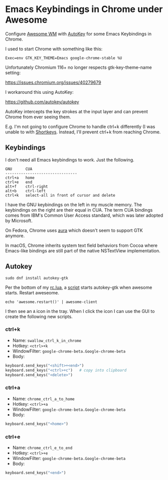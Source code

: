 # Emacs Keybindings in Chrome under Awesome

Configure [Awesome WM](https://awesomewm.org)
with [AutoKey](https://github.com/autokey/autokey)
for some Emacs Keybindings in Chrome.

I used to start Chrome with something like this:
```
Exec=env GTK_KEY_THEME=Emacs google-chrome-stable %U
```
Unfortunately Chromium 116+ no longer respects gtk-key-theme-name
setting:

  https://issues.chromium.org/issues/40279679

I workaround this using AutoKey:

  https://github.com/autokey/autokey

AutoKey intercepts the key strokes at the input layer and can 
prevent Chrome from ever seeing them. 

E.g. I'm not going to configure Chrome to handle ctrl+k differently
(I was unable to with [Shortkeys](https://chromewebstore.google.com/detail/shortkeys-custom-keyboard/logpjaacgmcbpdkdchjiaagddngobkck?hl=en).
Instead, I'll prevent ctrl+k from reaching Chrome.

## Keybindings

I don't need all Emacs keybindings to work. Just the following.
```
GNU      CUA
--------------------------------
ctrl+a   home
ctrl+e   end
alt+f    ctrl-right
alt+b    ctrl-left
ctrl+k   select-all in front of cursor and delete
```
I have the GNU keybindings on the left in my muscle memory. The
keybindings on the right are their equal in CUA. The term CUA bindings
comes from IBM's Common User Access standard, which was later adopted
by Microsoft.

On Fedora, Chrome uses
[aura](https://www.chromium.org/developers/design-documents/aura-desktop-window-manager)
which doesn't seem to support GTK anymore.

In macOS, Chrome inherits system text field behaviors from Cocoa where
Emacs-like bindings are still part of the native NSTextView
implementation.

## Autokey

```
sudo dnf install autokey-gtk
```

Per the bottom of my [rc.lua](../rc.lua),
a [script](../autorun.sh) starts autokey-gtk
when awesome starts. Restart aweseome.
```
echo 'awesome.restart()' | awesome-client
```
I then see an `A` icon in the tray. When I click
the icon I can use the GUI to create the following
new scripts.

### ctrl+k

- Name: `swallow_ctrl_k_in_chrome`
- Hotkey: `<ctrl>+k`
- WindowFilter: `google-chrome-beta.Google-chrome-beta`
- Body:
```python
keyboard.send_keys("<shift>+<end>")
keyboard.send_keys("<ctrl>+c")   # copy into clipboard
keyboard.send_keys("<delete>")
```

### ctrl+a

- Name: `chrome_ctrl_a_to_home`
- Hotkey: `<ctrl>+a`
- WindowFilter: `google-chrome-beta.Google-chrome-beta`
- Body:
```python
keyboard.send_keys("<home>")
```

### ctrl+e

- Name: `chrome_ctrl_e_to_end`
- Hotkey: `<ctrl>+e`
- WindowFilter: `google-chrome-beta.Google-chrome-beta`
- Body:
```python
keyboard.send_keys("<end>")
```
